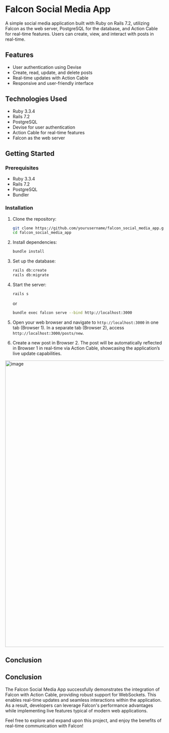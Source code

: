 # Falcon Social Media App

A simple social media application built with Ruby on Rails 7.2, utilizing Falcon as the web server, PostgreSQL for the database, and Action Cable for real-time features. Users can create, view, and interact with posts in real-time.

## Features

- User authentication using Devise
- Create, read, update, and delete posts
- Real-time updates with Action Cable
- Responsive and user-friendly interface

## Technologies Used

- Ruby 3.3.4
- Rails 7.2
- PostgreSQL
- Devise for user authentication
- Action Cable for real-time features
- Falcon as the web server

## Getting Started

### Prerequisites

- Ruby 3.3.4
- Rails 7.2
- PostgreSQL
- Bundler

### Installation

1. Clone the repository:
   ```bash
   git clone https://github.com/yourusername/falcon_social_media_app.git
   cd falcon_social_media_app
   ```

2. Install dependencies:
   ```bash
   bundle install
   ```

3. Set up the database:
   ```bash
   rails db:create
   rails db:migrate
   ```

4. Start the server:
   ```bash
   rails s
   ```
   or 
   ```bash
   bundle exec falcon serve --bind http://localhost:3000
   ```


5. Open your web browser and navigate to `http://localhost:3000` in one tab (Browser 1). In a separate tab (Browser 2), access `http://localhost:3000/posts/new`.

6. Create a new post in Browser 2. The post will be automatically reflected in Browser 1 in real-time via Action Cable, showcasing the application’s live update capabilities.

<img width="912" alt="image" src="https://github.com/user-attachments/assets/705ba312-f052-46df-8b41-b5805fde2c5a">

## Conclusion

## Conclusion

The Falcon Social Media App successfully demonstrates the integration of Falcon with Action Cable, providing robust support for WebSockets. This enables real-time updates and seamless interactions within the application. As a result, developers can leverage Falcon's performance advantages while implementing live features typical of modern web applications. 

Feel free to explore and expand upon this project, and enjoy the benefits of real-time communication with Falcon!
